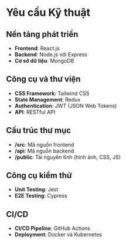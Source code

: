 # Yêu cầu Kỹ thuật

## Nền tảng phát triển
- **Frontend**: React.js
- **Backend**: Node.js với Express
- **Cơ sở dữ liệu**: MongoDB

## Công cụ và thư viện
- **CSS Framework**: Tailwind CSS
- **State Management**: Redux
- **Authentication**: JWT (JSON Web Tokens)
- **API**: RESTful API

## Cấu trúc thư mục
- **/src**: Mã nguồn frontend
- **/api**: Mã nguồn backend
- **/public**: Tài nguyên tĩnh (hình ảnh, CSS, JS)

## Công cụ kiểm thử
- **Unit Testing**: Jest
- **E2E Testing**: Cypress

## CI/CD
- **CI/CD Pipeline**: GitHub Actions
- **Deployment**: Docker và Kubernetes
